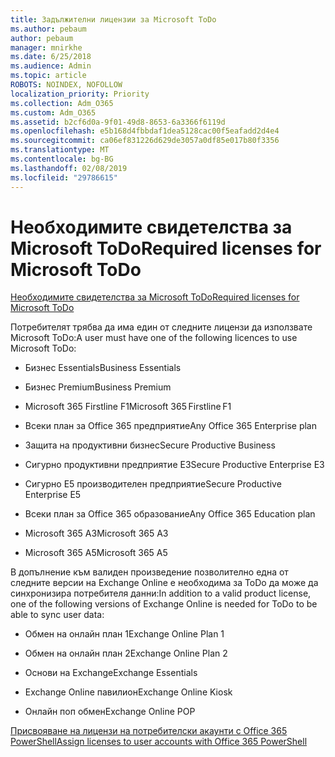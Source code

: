 ```yaml
---
title: Задължителни лицензии за Microsoft ToDo
ms.author: pebaum
author: pebaum
manager: mnirkhe
ms.date: 6/25/2018
ms.audience: Admin
ms.topic: article
ROBOTS: NOINDEX, NOFOLLOW
localization_priority: Priority
ms.collection: Adm_O365
ms.custom: Adm_O365
ms.assetid: b2cf6d0a-9f01-49d8-8653-6a3366f6119d
ms.openlocfilehash: e5b168d4fbbdaf1dea5128cac00f5eafadd2d4e4
ms.sourcegitcommit: ca06ef831226d629de3057a0df85e017b80f3356
ms.translationtype: MT
ms.contentlocale: bg-BG
ms.lasthandoff: 02/08/2019
ms.locfileid: "29786615"
---
```

# <a name="required-licenses-for-microsoft-todo"></a><span data-ttu-id="5a213-102">Необходимите свидетелства за Microsoft ToDo</span><span class="sxs-lookup"><span data-stu-id="5a213-102">Required licenses for Microsoft ToDo</span></span>

[<span data-ttu-id="5a213-103">Необходимите свидетелства за Microsoft ToDo</span><span class="sxs-lookup"><span data-stu-id="5a213-103">Required licenses for Microsoft ToDo</span></span>](https://support.office.com/article/381e9d1b-c500-49b5-973e-890fd86528d7.aspx)
  
<span data-ttu-id="5a213-104">Потребителят трябва да има един от следните лицензи да използвате Microsoft ToDo:</span><span class="sxs-lookup"><span data-stu-id="5a213-104">A user must have one of the following licences to use Microsoft ToDo:</span></span>
  
- <span data-ttu-id="5a213-105">Бизнес Essentials</span><span class="sxs-lookup"><span data-stu-id="5a213-105">Business Essentials</span></span>
    
- <span data-ttu-id="5a213-106">Бизнес Premium</span><span class="sxs-lookup"><span data-stu-id="5a213-106">Business Premium</span></span>
    
- <span data-ttu-id="5a213-107">Microsoft 365 Firstline F1</span><span class="sxs-lookup"><span data-stu-id="5a213-107">Microsoft 365 Firstline F1</span></span>
    
- <span data-ttu-id="5a213-108">Всеки план за Office 365 предприятие</span><span class="sxs-lookup"><span data-stu-id="5a213-108">Any Office 365 Enterprise plan</span></span>
    
- <span data-ttu-id="5a213-109">Защита на продуктивни бизнес</span><span class="sxs-lookup"><span data-stu-id="5a213-109">Secure Productive Business</span></span>
    
- <span data-ttu-id="5a213-110">Сигурно продуктивни предприятие E3</span><span class="sxs-lookup"><span data-stu-id="5a213-110">Secure Productive Enterprise E3</span></span>
    
- <span data-ttu-id="5a213-111">Сигурно Е5 производителен предприятие</span><span class="sxs-lookup"><span data-stu-id="5a213-111">Secure Productive Enterprise E5</span></span>
    
- <span data-ttu-id="5a213-112">Всеки план за Office 365 образование</span><span class="sxs-lookup"><span data-stu-id="5a213-112">Any Office 365 Education plan</span></span>
    
- <span data-ttu-id="5a213-113">Microsoft 365 А3</span><span class="sxs-lookup"><span data-stu-id="5a213-113">Microsoft 365 A3</span></span>
    
- <span data-ttu-id="5a213-114">Microsoft 365 А5</span><span class="sxs-lookup"><span data-stu-id="5a213-114">Microsoft 365 A5</span></span>
    
<span data-ttu-id="5a213-115">В допълнение към валиден произведение позволително една от следните версии на Exchange Online е необходима за ToDo да може да синхронизира потребителя данни:</span><span class="sxs-lookup"><span data-stu-id="5a213-115">In addition to a valid product license, one of the following versions of Exchange Online is needed for ToDo to be able to sync user data:</span></span> 
  
- <span data-ttu-id="5a213-116">Обмен на онлайн план 1</span><span class="sxs-lookup"><span data-stu-id="5a213-116">Exchange Online Plan 1</span></span>
    
- <span data-ttu-id="5a213-117">Обмен на онлайн план 2</span><span class="sxs-lookup"><span data-stu-id="5a213-117">Exchange Online Plan 2</span></span>
    
- <span data-ttu-id="5a213-118">Основи на Exchange</span><span class="sxs-lookup"><span data-stu-id="5a213-118">Exchange Essentials</span></span>
    
- <span data-ttu-id="5a213-119">Exchange Online павилион</span><span class="sxs-lookup"><span data-stu-id="5a213-119">Exchange Online Kiosk</span></span>
    
- <span data-ttu-id="5a213-120">Онлайн поп обмен</span><span class="sxs-lookup"><span data-stu-id="5a213-120">Exchange Online POP</span></span>
    
[<span data-ttu-id="5a213-121">Присвояване на лицензи на потребителски акаунти с Office 365 PowerShell</span><span class="sxs-lookup"><span data-stu-id="5a213-121">Assign licenses to user accounts with Office 365 PowerShell</span></span>](https://docs.microsoft.com/office365/enterprise/powershell/assign-licenses-to-user-accounts-with-office-365-powershell )
  

